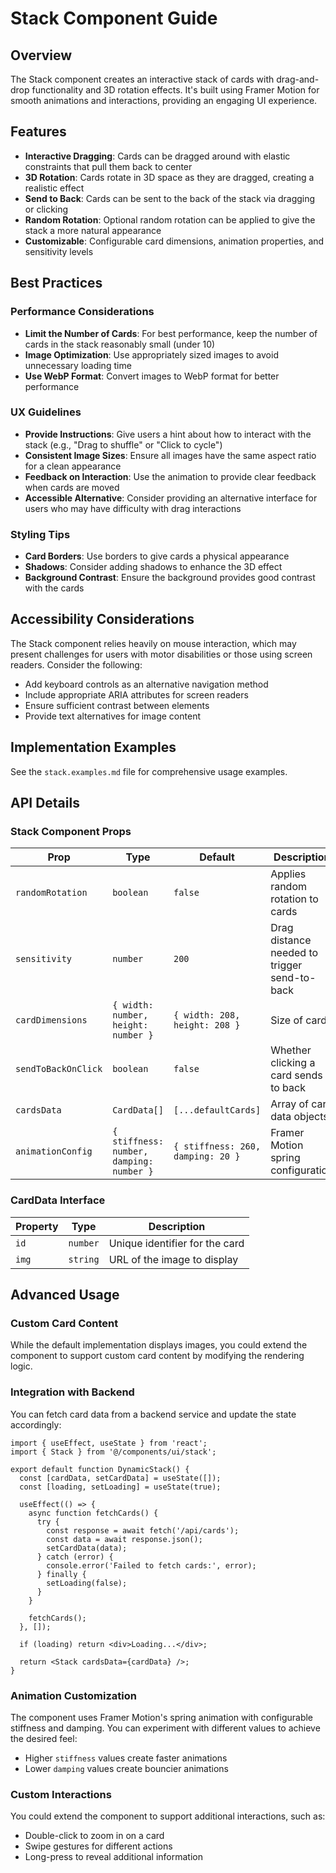# Stack Component Guide

## Overview

The Stack component creates an interactive stack of cards with drag-and-drop functionality and 3D rotation effects. It's built using Framer Motion for smooth animations and interactions, providing an engaging UI experience.

## Features

- **Interactive Dragging**: Cards can be dragged around with elastic constraints that pull them back to center
- **3D Rotation**: Cards rotate in 3D space as they are dragged, creating a realistic effect
- **Send to Back**: Cards can be sent to the back of the stack via dragging or clicking
- **Random Rotation**: Optional random rotation can be applied to give the stack a more natural appearance
- **Customizable**: Configurable card dimensions, animation properties, and sensitivity levels

## Best Practices

### Performance Considerations

- **Limit the Number of Cards**: For best performance, keep the number of cards in the stack reasonably small (under 10)
- **Image Optimization**: Use appropriately sized images to avoid unnecessary loading time
- **Use WebP Format**: Convert images to WebP format for better performance

### UX Guidelines

- **Provide Instructions**: Give users a hint about how to interact with the stack (e.g., "Drag to shuffle" or "Click to cycle")
- **Consistent Image Sizes**: Ensure all images have the same aspect ratio for a clean appearance
- **Feedback on Interaction**: Use the animation to provide clear feedback when cards are moved
- **Accessible Alternative**: Consider providing an alternative interface for users who may have difficulty with drag interactions

### Styling Tips

- **Card Borders**: Use borders to give cards a physical appearance
- **Shadows**: Consider adding shadows to enhance the 3D effect
- **Background Contrast**: Ensure the background provides good contrast with the cards

## Accessibility Considerations

The Stack component relies heavily on mouse interaction, which may present challenges for users with motor disabilities or those using screen readers. Consider the following:

- Add keyboard controls as an alternative navigation method
- Include appropriate ARIA attributes for screen readers
- Ensure sufficient contrast between elements
- Provide text alternatives for image content

## Implementation Examples

See the `stack.examples.md` file for comprehensive usage examples.

## API Details

### Stack Component Props

| Prop                | Type                                     | Default                           | Description                                  |
| ------------------- | ---------------------------------------- | --------------------------------- | -------------------------------------------- |
| `randomRotation`    | `boolean`                                | `false`                           | Applies random rotation to cards             |
| `sensitivity`       | `number`                                 | `200`                             | Drag distance needed to trigger send-to-back |
| `cardDimensions`    | `{ width: number, height: number }`      | `{ width: 208, height: 208 }`     | Size of cards                                |
| `sendToBackOnClick` | `boolean`                                | `false`                           | Whether clicking a card sends it to back     |
| `cardsData`         | `CardData[]`                             | `[...defaultCards]`               | Array of card data objects                   |
| `animationConfig`   | `{ stiffness: number, damping: number }` | `{ stiffness: 260, damping: 20 }` | Framer Motion spring configuration           |

### CardData Interface

| Property | Type     | Description                    |
| -------- | -------- | ------------------------------ |
| `id`     | `number` | Unique identifier for the card |
| `img`    | `string` | URL of the image to display    |

## Advanced Usage

### Custom Card Content

While the default implementation displays images, you could extend the component to support custom card content by modifying the rendering logic.

### Integration with Backend

You can fetch card data from a backend service and update the state accordingly:

```tsx
import { useEffect, useState } from 'react';
import { Stack } from '@/components/ui/stack';

export default function DynamicStack() {
  const [cardData, setCardData] = useState([]);
  const [loading, setLoading] = useState(true);

  useEffect(() => {
    async function fetchCards() {
      try {
        const response = await fetch('/api/cards');
        const data = await response.json();
        setCardData(data);
      } catch (error) {
        console.error('Failed to fetch cards:', error);
      } finally {
        setLoading(false);
      }
    }

    fetchCards();
  }, []);

  if (loading) return <div>Loading...</div>;

  return <Stack cardsData={cardData} />;
}
```

### Animation Customization

The component uses Framer Motion's spring animation with configurable stiffness and damping. You can experiment with different values to achieve the desired feel:

- Higher `stiffness` values create faster animations
- Lower `damping` values create bouncier animations

### Custom Interactions

You could extend the component to support additional interactions, such as:

- Double-click to zoom in on a card
- Swipe gestures for different actions
- Long-press to reveal additional information
